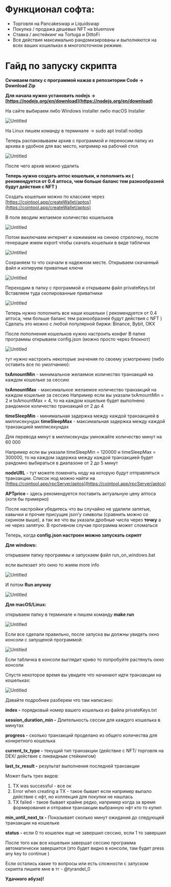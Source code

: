 # Функционал софта:
- Торговля на Pancakeswap и Liquidswap
- Покупка / продажа дешевых NFT на bluemove
- Ставка / анстейкинг на Tortuga и DittoFi
- Все действия максимально рандомизированы и выполняются на всех ваших кошельках в многопоточном режиме.

# Гайд по запуску скрипта
**Скчиваем папку с программой нажав в репозитории Code -> Download Zip** 

**Для начала нужно установить nodejs  ->  [https://nodejs.org/en/download](https://nodejs.org/en/download)** 

На сайте выбираем либо Windows installer либо macOS Installer

![Untitled](screenshots/Untitled.png)

На Linux пишем команду в терминале → sudo apt install nodejs

Теперь распаковываем архив с программой и переносим папку из архива в удобное для вас место, например на рабочий стол

![Untitled](screenshots/Untitled%201.png)

После чего архив можно удалить

**Теперь нужно создать аптос кошельки, и пополнить их ( рекомендуется от 0.4 аптоса, чем больше баланс тем разнообразней будут действия с NFT )**

Создать кошельки можно по классике через  [https://cointool.app/createWallet/aptos](https://cointool.app/createWallet/aptos)

В поле вводим желаемое количество кошельков

![Untitled](screenshots/Untitled%202.png)

Потом выключаем интернет и нажимаем на синюю стрелочку, после генерации жмем export чтобы скачать кошельки в виде таблички

![Untitled](screenshots/Untitled%203.png)

Соxраняем то что скачали в надежном месте. 
Открываем скачанный файл и копируем приватные ключи

![Untitled](screenshots/Untitled%204.png)

Переходим в папку с программой и открываем файл privateKeys.txt
Вставляем туда скопированные приватники

![Untitled](screenshots/Untitled%205.png)

Теперь нужно пополнить все наши кошельки ( рекомендуется от 0.4 аптоса, чем больше баланс тем разнообразней будут действия с NFT ) 
Сделать это можно с любой популярной биржи: Binance, Bybit, OKX

После пополнения кошельков нужно настроить конфиг
В папке программы открываем config.json (можно просто через блокнот)

![Untitled](screenshots/Untitled%206.png)

тут нужно настроить некоторые значения по своему усмотрению (либо оставить все по умолчанию):

**txAmountMin** - минимальное желаемое количество транзакций на каждом кошельке за сессию

**txAmountMax** - максимальное желаемое количество транзакций на каждом кошельке за сессию
Например если вы указали txAmountMin = 2 и txAmountMax = 4, то на каждом кошельке будет выполнено рандомное количество транзакций от 2 до 4

**timeSleepMin** - минимальная задержка между каждой транзакцией в миллисекундах 
**timeSleepMax** - максимальная задержка между каждой транзакцией миллисекундах

Для перевода минут в миллисекунды умножайте количество минут на 60 000

Например если вы указали timeSleepMin = 120000 и timeSleepMax = 300000, то на каждом задержка между каждой транзакцией будет рандомно выбираться в диапазоне от 2 до 5 минут

**nodeURL** - тут можете поменять ноду на которую будут отправляться транзакции. Список нод можно найти на [https://cointool.app/rpcServer/aptos](https://cointool.app/rpcServer/aptos)

**APTprice -** здесь рекомендуется поставить актуальную цену аптоса (хотя бы примерно)

После настройки убедитесь что вы случайно не удалили запятые, кавычки и прочие присущие json’у символы (сравнить можно со скрином выше), а так же что вы указали дробные числа через **точку** а не через запятую. В противном случае программа может сломаться

Теперь, когда **config.json настроен можно запускать скрипт**

**Для windows:**

открываем папку программы и запускаем файл run_on_windows.bat

если вылезает это окно то жмем more info

![Untitled](screenshots/Untitled%207.png)

И потом **Run anyway**

![Untitled](screenshots/Untitled%208.png)

**Для macOS/Linux:**

открываем папку в терминале и пишем команду **make run**

![Untitled](screenshots/Untitled%209.png)

Если все сделали правильно, после запуска вы должны увидеть окно консоли с запущеной программой:

![Untitled](screenshots/Untitled%2010.png)

Если табличка в консоли выглядит криво то попробуйте растянуть окно консоли

Спустя некоторое время вы увидите что начинают идти транзакции на кошельках:

![Untitled](screenshots/Untitled%2011.png)

Давайте подробнее разберем что там написано:

**index -** порядковый номер вашего кошелька из файла privateKeys.txt

**session_duration_min -** Длительность сессии для каждого кошелька в минутах

**progress -** сколько транзакций проделано из общего количества для конкретного кошелька

**current_tx_type -** текущий тип транзакции (действие с NFT/ торговля на DEX/ действие с ликвидным стейкингом)

**last_tx_result -** результат выполнения последней транзакции

Может быть трех видов:

1) TX was successful - все ок
2) Error when creating a TX  - такое бывает если например выпало действие с нфт, но коллекция для покупки не нашлась
3) TX failed - такое бывает крайне редко, например когда за время формирования и отправки транзакции выбранную нфт кто то купил

**min_until_next_tx -** Показывает сколько минут ожидания до следующей транзакции на кошельке

**status -** если 0 то кошелек еще не завершил сессию, если 1 то завершил

После того как все кошельки завершат сессию программа автоматически завершится (это будет видно в консоли, там будет press any key to continue )

Если остались какие то вопросы или есть сложности с запуском скрипта пишите мне в тг - @tyrandel_0

**Удачного абуза)!**
